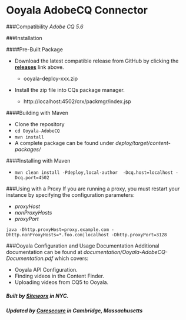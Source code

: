 Ooyala AdobeCQ Connector
=========================

###Compatibility
_*Adobe CQ 5.6*_

###Installation

####Pre-Built Package
- Download the latest compatible release from GitHub by clicking the [**releases**](https://github.com/coresecure/Ooyala-AdobeCQ) link above.
    - ooyala-deploy-xxx.zip
  
- Install the zip file into CQs package manager.
    - http://localhost:4502/crx/packmgr/index.jsp
	
####Building with Maven
- Clone the repository
- `cd Ooyala-AdobeCQ`
- `mvn install`
- A complete package can be found under *deploy/target/content-packages/*

####Installing with Maven
- `mvn clean install -Pdeploy,local-author  -Dcq.host=localhost -Dcq.port=4502`


###Using with a Proxy
If you are running a proxy, you must restart your instance by specifying the configuration parameters:
* *proxyHost*
* *nonProxyHosts*
* *proxyPort*

`java -Dhttp.proxyHost=proxy.example.com -Dhttp.nonProxyHosts=*.foo.com|localhost -Dhttp.proxyPort=3128`


###Ooyala Configuration and Usage Documentation
Additional documentation can be found at *documentation/Ooyala-AdobeCQ-Documentation.pdf* which covers:
* Ooyala API Configuration.
* Finding videos in the Content Finder.
* Uploading videos from CQ5 to Ooyala.


##### Built by [Siteworx](http://www.siteworx.com) in NYC.
##### Updated by [Coresecure](https://www.coresecure.com) in Cambridge, Massachusetts
